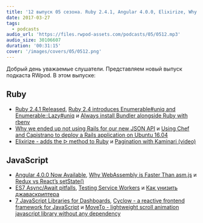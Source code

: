 ```yaml
---
title: '12 выпуск 05 сезона. Ruby 2.4.1, Angular 4.0.0, Elixirize, Why WebAssembly is Faster Than asm.js, Cyclow, MoveTo и прочее'
date: 2017-03-27
tags:
  - podcasts
audio_url: 'https://files.rwpod-assets.com/podcasts/05/0512.mp3'
audio_size: 30106607
duration: '00:31:15'
cover: '/images/covers/05/0512.png'
---
```


Добрый день уважаемые слушатели. Представляем новый выпуск подкаста RWpod. В этом выпуске:

## Ruby

- [Ruby 2.4.1 Released](https://www.ruby-lang.org/en/news/2017/03/22/ruby-2-4-1-released/), [Ruby 2.4 introduces Enumerable#uniq and Enumerable::Lazy#uniq](http://blog.bigbinary.com/2017/03/21/enumerable-uniq-and-enumerable-lazy-uniq-part-of-ruby-2-4.html) и [Always install Bundler alongside Ruby with rbenv](https://philna.sh/blog/2017/03/22/always-install-bundler-alongside-ruby-with-rbenv/)
- [Why we ended up not using Rails for our new JSON API](https://blog.dnsimple.com/2017/03/why-we-ended-up-not-using-rails-for-our-new-json-api/) и [Using Chef and Capistrano to deploy a Rails application on Ubuntu 16.04](https://medium.com/@kirill_shevch/using-chef-and-capistrano-to-deploy-rails-application-on-ubuntu-16-04-fae1dfe0dd12)
- [Elixirize - adds the ᐅ method to Ruby](https://github.com/danielpclark/elixirize) и [Pagination with Kaminari (video)](https://www.driftingruby.com/episodes/pagination-with-kaminari)

## JavaScript

- [Angular 4.0.0 Now Available](http://angularjs.blogspot.com/2017/03/angular-400-now-available.html), [Why WebAssembly is Faster Than asm.js](https://hacks.mozilla.org/2017/03/why-webassembly-is-faster-than-asm-js/) и [Redux vs React’s setState()](https://iamakulov.com/notes/all/redux-vs-react-setstate/)
- [ES7 Async/Await pitfalls](https://medium.com/@matansokolovsky/es7-async-await-pitfalls-d24331388a70), [Testing Service Workers](https://medium.com/dev-channel/testing-service-workers-318d7b016b19) и [Как унизить джаваскриптера](https://medium.com/@vkozulya/как-унизить-джаваскриптера-e0aa256a8905)
- [7 JavaScript Libraries for Dashboards](https://techshard.com/2017/03/19/7-javascript-libraries-for-dashboards/), [Cyclow - a reactive frontend framework for JavaScript](http://cyclow.js.org/) и [MoveTo - lightweight scroll animation javascript library without any dependency](https://github.com/hsnaydd/moveTo)
